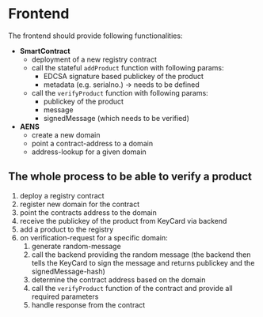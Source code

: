 # Frontend
The frontend should provide following functionalities:

- **SmartContract**
    - deployment of a new registry contract
    - call the stateful `addProduct` function with following params:
        - EDCSA signature based publickey of the product
        - metadata (e.g. serialno.) -> needs to be defined
    - call the `verifyProduct` function with following params:
        - publickey of the product
        - message
        - signedMessage (which needs to be verified)
- **AENS**
    - create a new domain
    - point a contract-address to a domain
    - address-lookup for a given domain


## The whole process to be able to verify a product
1. deploy a registry contract
1. register new domain for the contract
1. point the contracts address to the domain
1. receive the publickey of the product from KeyCard via backend
1. add a product to the registry
1. on verification-request for a specific domain:
    1. generate random-message
    1. call the backend providing the random message (the backend then tells the KeyCard to sign the message and returns publickey and the signedMessage-hash)
    1. determine the contract address based on the domain
    1. call the `verifyProduct` function of the contract and provide all required parameters
    1. handle response from the contract

